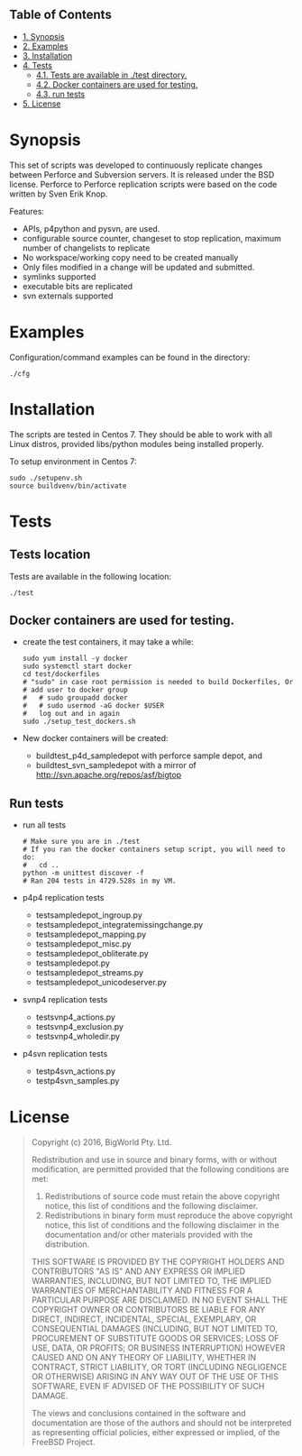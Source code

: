 <div id="table-of-contents">
<h2>Table of Contents</h2>
<div id="text-table-of-contents">
<ul>
<li><a href="#orga9d4f72">1. Synopsis</a></li>
<li><a href="#org031b282">2. Examples</a></li>
<li><a href="#org5c67076">3. Installation</a></li>
<li><a href="#orgc17d1da">4. Tests</a>
<ul>
<li><a href="#orgfdb6181">4.1. Tests are available in ./test directory.</a></li>
<li><a href="#orgbd9c33c">4.2. Docker containers are used for testing.</a></li>
<li><a href="#orgd8fbf37">4.3. run tests</a></li>
</ul>
</li>
<li><a href="#org28b1388">5. License</a></li>
</ul>
</div>
</div>


<a id="orga9d4f72"></a>

# Synopsis

This set of scripts was developed to continuously replicate changes
between Perforce and Subversion servers. It is released under the BSD license.
Perforce to Perforce replication scripts were based on the code written by
Sven Erik Knop.

Features:

-   APIs, p4python and pysvn, are used.
-   configurable source counter, changeset to stop replication,
    maximum number of changelists to replicate
-   No workspace/working copy need to be created manually
-   Only files modified in a change will be updated and submitted.
-   symlinks supported
-   executable bits are replicated
-   svn externals supported


<a id="org031b282"></a>

# Examples

Configuration/command examples can be found in the directory:

	./cfg


<a id="org5c67076"></a>

# Installation

The scripts are tested in Centos 7. They should be able to work with
all Linux distros, provided libs/python modules being installed
properly.

To setup environment in Centos 7:

    sudo ./setupenv.sh
    source buildvenv/bin/activate


<a id="orgc17d1da"></a>

# Tests


<a id="orgfdb6181"></a>

## Tests location

Tests are available in the following location:

    ./test

<a id="orgbd9c33c"></a>

## Docker containers are used for testing.

-   create the test containers, it may take a while:
    
        sudo yum install -y docker
        sudo systemctl start docker
        cd test/dockerfiles
        # "sudo" in case root permission is needed to build Dockerfiles, Or
        # add user to docker group
        #   # sudo groupadd docker
        #   # sudo usermod -aG docker $USER
        #   log out and in again
        sudo ./setup_test_dockers.sh

-   New docker containers will be created:
    -   buildtest\_p4d\_sampledepot with perforce sample depot, and
    -   buildtest\_svn\_sampledepot with a mirror of <http://svn.apache.org/repos/asf/bigtop>


<a id="orgd8fbf37"></a>

## Run tests

-   run all tests

        # Make sure you are in ./test
        # If you ran the docker containers setup script, you will need to do:
        #   cd ..
        python -m unittest discover -f
        # Ran 204 tests in 4729.528s in my VM.

-   p4p4 replication tests
    -   testsampledepot\_ingroup.py
    -   testsampledepot\_integratemissingchange.py
    -   testsampledepot\_mapping.py
    -   testsampledepot\_misc.py
    -   testsampledepot\_obliterate.py
    -   testsampledepot.py
    -   testsampledepot\_streams.py
    -   testsampledepot\_unicodeserver.py

-   svnp4 replication tests
    -   testsvnp4\_actions.py
    -   testsvnp4\_exclusion.py
    -   testsvnp4\_wholedir.py

-   p4svn replication tests
    -   testp4svn\_actions.py
    -   testp4svn\_samples.py


<a id="org28b1388"></a>

# License

> Copyright (c) 2016, BigWorld Pty. Ltd.
> 
> Redistribution and use in source and binary forms, with or without
> modification, are permitted provided that the following conditions are met:
> 
> 1.  Redistributions of source code must retain the above copyright notice, this
>     list of conditions and the following disclaimer.
> 2.  Redistributions in binary form must reproduce the above copyright notice,
>     this list of conditions and the following disclaimer in the documentation
>     and/or other materials provided with the distribution.
> 
> THIS SOFTWARE IS PROVIDED BY THE COPYRIGHT HOLDERS AND CONTRIBUTORS "AS IS" AND
> ANY EXPRESS OR IMPLIED WARRANTIES, INCLUDING, BUT NOT LIMITED TO, THE IMPLIED
> WARRANTIES OF MERCHANTABILITY AND FITNESS FOR A PARTICULAR PURPOSE ARE
> DISCLAIMED. IN NO EVENT SHALL THE COPYRIGHT OWNER OR CONTRIBUTORS BE LIABLE FOR
> ANY DIRECT, INDIRECT, INCIDENTAL, SPECIAL, EXEMPLARY, OR CONSEQUENTIAL DAMAGES
> (INCLUDING, BUT NOT LIMITED TO, PROCUREMENT OF SUBSTITUTE GOODS OR SERVICES;
> LOSS OF USE, DATA, OR PROFITS; OR BUSINESS INTERRUPTION) HOWEVER CAUSED AND
> ON ANY THEORY OF LIABILITY, WHETHER IN CONTRACT, STRICT LIABILITY, OR TORT
> (INCLUDING NEGLIGENCE OR OTHERWISE) ARISING IN ANY WAY OUT OF THE USE OF THIS
> SOFTWARE, EVEN IF ADVISED OF THE POSSIBILITY OF SUCH DAMAGE.
> 
> The views and conclusions contained in the software and documentation are those
> of the authors and should not be interpreted as representing official policies,
> either expressed or implied, of the FreeBSD Project.


